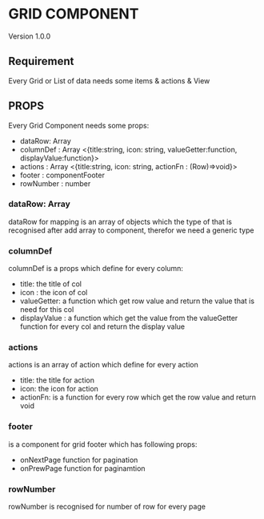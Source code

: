   # GRID COMPONENT
   Version 1.0.0

  ## Requirement
  Every Grid or List of data needs some items & actions & View

  ## PROPS
  Every Grid Component needs some props:  
  - dataRow: Array<T>
  - columnDef : Array <{title:string, icon: string, valueGetter:function, displayValue:function}>
  - actions : Array <{title:string, icon: string, actionFn : (Row)=>void}>
  - footer : componentFooter
  - rowNumber : number
  
  ### dataRow: Array<T>
  dataRow for mapping is an array of objects which the type of that is recognised after add array to component, therefor we need  a generic type

  ### columnDef 
  columnDef is a props which define for every column:
  - title: the title of col
  - icon : the icon of col
  - valueGetter: a function which get row value and return the value that is need for this col
  - displayValue : a function which get the value from the valueGetter function for every col and return the display value

  ### actions 
  actions is an array of action which define for every action
  - title: the title for action
  - icon: the icon for action
  - actionFn: is a function for every row which get the row value and return void

  ### footer
  is a component for grid footer which has following props:
  - onNextPage function for pagination
  - onPrewPage function for paginamtion

  ### rowNumber
  rowNumber is recognised for number of row for every page